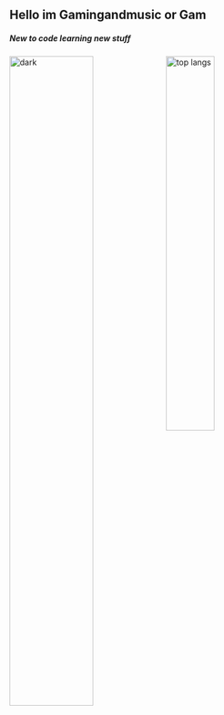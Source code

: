 ## Hello im Gamingandmusic or Gam 

##### New to code learning new stuff

<img alt="dark" align="left" width="54%" src="https://github-readme-stats.vercel.app/api?username=Gamingandmusic&show_icons=true&theme=merko#gh-dark-mode-only"/>

<img alt="top langs" align="left" width="41%" src="https://github-readme-stats.vercel.app/api/top-langs/?username=Gamingandmusic&layout=donut&theme=merko#gh-dark-mode-only"/>

<!---"credit to August-WW"--->
